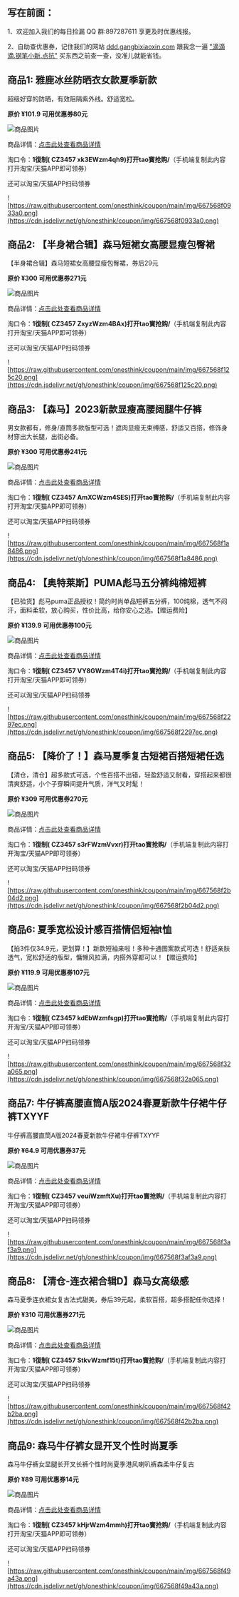 ## 写在前面：

1、欢迎加入我们的每日捡漏 QQ 群:897287611 享更及时优惠线报。

2、自助查优惠券，记住我们的网站 [ddd.gangbixiaoxin.com](https://ddd.gangbixiaoxin.com) 跟我念一遍 ["滴滴滴.钢笔小新.点抗"](https://ddd.gangbixiaoxin.com) 买东西之前查一查，没准儿就能省钱。

## 商品1: 雅鹿冰丝防晒衣女款夏季新款

超级好穿的防晒，有效阻隔紫外线。舒适宽松。

**原价 ¥101.9 可用优惠券80元**

![商品图片](https://img.alicdn.com/i2/3357549645/O1CN01TFbw062L7T1AsTyge_!!3357549645.jpg)

商品详情：[点击此处查看商品详情](https://s.click.taobao.com/t?e=m%3D2%26s%3DCFqEgFEr50lw4vFB6t2Z2ueEDrYVVa64XoO8tOebS%2BfLWlSKdGSYDkwnICf%2B9o8Y79%2FTFaMDK6TWbLW7uhxyboGvCrJWHk1%2FTyVl44vrPmd3miNKHWpinpVm%2FOAUUFw71qrpxiwMoCNxc1AtbZGVS5rHbFi7jj19g0RsJgeNNkMLZMqoQW%2BfuKGzo1lVxIioqGN4LoOkxtwZCHVg7jd38aVJA861l%2Bt9mbA%2FD6Fp1r95raQ%2B1hRwshVLqUN0bDWZlbRMz6GTKAYZjQKfJ2UQf03O4wtQ3K90k8IJaq3v7HIYjJ5KqGZ8eSxZdDNV7AFnX0%2B3obhRTo5xKmPmpIKZsA%3D%3D&amp;union_lens=lensId:TAPI@1718970589@21666cd5_0d7d_1903aa1a2d3_d486@01)

淘口令：**1復制( CZ3457 xk3EWzm4qh9)打开tao寳抢购/**（手机端复制此内容打开淘宝/天猫APP即可领券）</p>

还可以淘宝/天猫APP扫码领券

![https://raw.githubusercontent.com/onesthink/coupon/main/img/667568f0933a0.png](https://cdn.jsdelivr.net/gh/onesthink/coupon/img/667568f0933a0.png)

## 商品2: 【半身裙合辑】森马短裙女高腰显瘦包臀裙

【半身裙合辑】森马短裙女高腰显瘦包臀裙，券后29元

**原价 ¥300 可用优惠券271元**

![商品图片](https://img.alicdn.com/i4/2775671785/O1CN01Uw3wlh1P3Znnm4RXF_!!2775671785.jpg)

商品详情：[点击此处查看商品详情](https://s.click.taobao.com/t?e=m%3D2%26s%3D6RAQbaCmOspw4vFB6t2Z2ueEDrYVVa64XoO8tOebS%2BfLWlSKdGSYDt2RiGYUP3tsRitN3%2FurF3zWbLW7uhxyboGvCrJWHk1%2FTyVl44vrPmd3miNKHWpinpVm%2FOAUUFw71qrpxiwMoCNxc1AtbZGVSzm1XGz2uy11IYJP1nHemV0LZMqoQW%2BfuKGzo1lVxIioM4H6rZlxwoifVyy%2FgodTrq8yPjAlP6guZAw%2B6cE0lcm7mbo2PUFoh9KWTOUd29x%2BRiKzcLeEF584%2BfirBrx7mM7AMx9cWAx%2BEiM%2FlSG%2FbZSwU%2FpTtWckHYTDfpP3uo1WU1NVKZy3ECfGDF1NzTQoPw%3D%3D&amp;union_lens=lensId:TAPI@1718970591@2133c759_0d5b_1903aa1a7ab_a853@01)

淘口令：**1復制( CZ3457 ZxyzWzm4BAx)打开tao寳抢购/**（手机端复制此内容打开淘宝/天猫APP即可领券）</p>

还可以淘宝/天猫APP扫码领券

![https://raw.githubusercontent.com/onesthink/coupon/main/img/667568f125c20.png](https://cdn.jsdelivr.net/gh/onesthink/coupon/img/667568f125c20.png)

## 商品3: 【森马】2023新款显瘦高腰阔腿牛仔裤

男女款都有，修身/直筒多款版型可选！遮肉显瘦无束缚感，舒适又百搭，修饰身材穿出大长腿，出街必备。

**原价 ¥300 可用优惠券241元**

![商品图片](https://img.alicdn.com/imgextra/i2/2844882283/O1CN01XoTKR91Sjf6ELdkAw_!!2844882283.jpg)

商品详情：[点击此处查看商品详情](https://s.click.taobao.com/t?e=m%3D2%26s%3DsT5HrW2zrvRw4vFB6t2Z2ueEDrYVVa64XoO8tOebS%2BfLWlSKdGSYDt2RiGYUP3ts8sviUM61dt3WbLW7uhxyboGvCrJWHk1%2FTyVl44vrPmd3miNKHWpinpVm%2FOAUUFw71qrpxiwMoCNxc1AtbZGVSzm1XGz2uy11IYJP1nHemV0LZMqoQW%2BfuKGzo1lVxIiolt0Zu6wQtXyx6b8hygirzQM4UTHN8nY6slIe4WguLLCxPl9tL%2F4HLoHghe5TPAogFJ%2FB3%2FGvFIM4%2BfirBrx7mM7AMx9cWAx%2BEiM%2FlSG%2FbZT%2BKojkmP4XZa96pwhIOQ%2BkU1NVKZy3ECfGDF1NzTQoPw%3D%3D&amp;union_lens=lensId:TAPI@1718970592@210790de_0d54_1903aa1acca_0638@01)

淘口令：**1復制( CZ3457 AmXCWzm4SES)打开tao寳抢购/**（手机端复制此内容打开淘宝/天猫APP即可领券）</p>

还可以淘宝/天猫APP扫码领券

![https://raw.githubusercontent.com/onesthink/coupon/main/img/667568f1a8486.png](https://cdn.jsdelivr.net/gh/onesthink/coupon/img/667568f1a8486.png)

## 商品4: 【奥特莱斯】PUMA彪马五分裤纯棉短裤

【已验货】彪马puma正品授权！简约时尚单品短裤五分裤，100纯棉，透气不闷汗，面料柔软，放心购买，性价比高，给你安心之选。【赠运费险】

**原价 ¥139.9 可用优惠券100元**

![商品图片](https://gw.alicdn.com/imgextra/i3/2215980022518/O1CN01wqPWuW1UTIFc7rp4n_!!2215980022518.jpg)

商品详情：[点击此处查看商品详情](https://s.click.taobao.com/t?e=m%3D2%26s%3DEkSf%2FcE1JJtw4vFB6t2Z2ueEDrYVVa64XoO8tOebS%2BfLWlSKdGSYDt2RiGYUP3tst4hWD5k2kjPWbLW7uhxyboGvCrJWHk1%2FTyVl44vrPmd3miNKHWpinpVm%2FOAUUFw71qrpxiwMoCNxc1AtbZGVS6WXbn828yXfmSxkby34rW3NEPXytV9ALoS4zvCRUrqunz0Ye2FZq5k%2BEaUp1VB203i1O1lNFQ5%2Ba015hBeFpQxxO2OxGGo7pvLsUsmoOukN7BsyKJhfHutTU1UpnLcQJ9kYvQZuIwx3oGeIQL4Fi9Hf9n%2FQXuuBvngh%2BFxEt%2By%2BhgcbUccTft%2B228n1ngbVmA%3D%3D&amp;union_lens=lensId:TAPI@1718970593@213f43ec_0d66_1903aa1b165_d182@01)

淘口令：**1復制( CZ3457 VY8GWzm4T4i)打开tao寳抢购/**（手机端复制此内容打开淘宝/天猫APP即可领券）</p>

还可以淘宝/天猫APP扫码领券

![https://raw.githubusercontent.com/onesthink/coupon/main/img/667568f2297ec.png](https://cdn.jsdelivr.net/gh/onesthink/coupon/img/667568f2297ec.png)

## 商品5: 【降价了！】森马夏季复古短裙百搭短裙任选

【清仓，清仓】超多款式可选，个性百搭不出错，轻盈舒适又耐看，穿搭起来都很清爽舒适，小个子穿瞬间提升气质，洋气又时髦！

**原价 ¥309 可用优惠券270元**

![商品图片](https://img.alicdn.com/i3/4002489870/O1CN01mQti3P2MmW6KNi0MJ_!!4002489870.jpg)

商品详情：[点击此处查看商品详情](https://s.click.taobao.com/t?e=m%3D2%26s%3DpbOFDzBNBP9w4vFB6t2Z2ueEDrYVVa64yK8Cckff7TXLWlSKdGSYDt2RiGYUP3tsxq3IhSJN6GTWbLW7uhxyboGvCrJWHk1%2FTyVl44vrPmd3miNKHWpinpVm%2FOAUUFw71qrpxiwMoCNxc1AtbZGVS6n1SkM9L1%2F3TUgebh2eQYQLZMqoQW%2BfuKGzo1lVxIiou26A3Z32hdG2L%2Fl9hdkRsT3j%2F4ytOP5mshiOmTRlpD5ffHais0LOD2Tias3S6T10UBbsD9R7nts4%2BfirBrx7mM7AMx9cWAx%2BEiM%2FlSG%2FbZRREZ0rCj1H6MvrmHeQaLDbU1NVKZy3ECfGDF1NzTQoPw%3D%3D&amp;union_lens=lensId:TAPI@1718970594@213e664e_0d6d_1903aa1b5ca_5ada@01)

淘口令：**1復制( CZ3457 s3rFWzmVvxr)打开tao寳抢购/**（手机端复制此内容打开淘宝/天猫APP即可领券）</p>

还可以淘宝/天猫APP扫码领券

![https://raw.githubusercontent.com/onesthink/coupon/main/img/667568f2b04d2.png](https://cdn.jsdelivr.net/gh/onesthink/coupon/img/667568f2b04d2.png)

## 商品6: 夏季宽松设计感百搭情侣短袖t恤

【拍3件仅34.9元，更划算！】新款短袖来啦！多种卡通图案款式可选！舒适亲肤透气，宽松舒适的版型，慵懒风拉满，内搭外穿都可以！【赠运费险】

**原价 ¥119.9 可用优惠券107元**

![商品图片](https://img.alicdn.com/i3/1057327936/O1CN01gVZiB728Uk8ZJZhnA_!!1057327936.jpg)

商品详情：[点击此处查看商品详情](https://s.click.taobao.com/t?e=m%3D2%26s%3DBSMHHqCwIBRw4vFB6t2Z2ueEDrYVVa64XoO8tOebS%2BfLWlSKdGSYDt2RiGYUP3ts1aH1Hk3GeOjWbLW7uhxyboGvCrJWHk1%2FTyVl44vrPmd3miNKHWpinpVm%2FOAUUFw71qrpxiwMoCNxc1AtbZGVS6HZZFBljZIx%2B7qXclxBE3oLZMqoQW%2BfuKGzo1lVxIioz%2FcRZQPQM3Y5gMtoFgK0fCVCV6Dtr%2F307gWjk8EwBL6T7u19%2BBYYm%2BS98rw%2FNFRkZTjoJLf%2BziA4%2BfirBrx7mM7AMx9cWAx%2BEiM%2FlSG%2FbZTEHXH1JMwVBDl66sj3hVf%2FU1NVKZy3ECfGDF1NzTQoPw%3D%3D&amp;union_lens=lensId:TAPI@1718970596@0b52367f_0cf5_1903aa1bb00_c879@01)

淘口令：**1復制( CZ3457 kdEbWzmfsgp)打开tao寳抢购/**（手机端复制此内容打开淘宝/天猫APP即可领券）</p>

还可以淘宝/天猫APP扫码领券

![https://raw.githubusercontent.com/onesthink/coupon/main/img/667568f32a065.png](https://cdn.jsdelivr.net/gh/onesthink/coupon/img/667568f32a065.png)

## 商品7: 牛仔裤高腰直筒A版2024春夏新款牛仔裙牛仔裤TXYYF

牛仔裤高腰直筒A版2024春夏新款牛仔裙牛仔裤TXYYF

**原价 ¥64.9 可用优惠券37元**

![商品图片](https://img.alicdn.com/bao/uploaded/i1/3357549645/O1CN01bTeb8f2L7T1IdTEc1_!!3357549645.jpg)

商品详情：[点击此处查看商品详情](https://s.click.taobao.com/t?e=m%3D2%26s%3Dp5G6lRtOFk9w4vFB6t2Z2ueEDrYVVa64XoO8tOebS%2BfLWlSKdGSYDt2RiGYUP3tslovu%2FCElQOvWbLW7uhxyboGvCrJWHk1%2FTyVl44vrPmd3miNKHWpinpVm%2FOAUUFw71qrpxiwMoCNxc1AtbZGVS5rHbFi7jj19g0RsJgeNNkMLZMqoQW%2BfuKGzo1lVxIiokW5m5ceWC8XliERZKEmou7dWOOIuUa%2F%2BJklBH7P6FAVKqm4s9U2lE9veFDP2GDqPp6J3eyIxyD04%2BfirBrx7mM7AMx9cWAx%2BEiM%2FlSG%2FbZSerSsbFu5HkjkfNE8W2TpxU1NVKZy3ECfGDF1NzTQoPw%3D%3D&amp;union_lens=lensId:TAPI@1718970597@0bbb0cf8_0d3d_1903aa1bfd8_b209@01)

淘口令：**1復制( CZ3457 veuiWzmftXu)打开tao寳抢购/**（手机端复制此内容打开淘宝/天猫APP即可领券）</p>

还可以淘宝/天猫APP扫码领券

![https://raw.githubusercontent.com/onesthink/coupon/main/img/667568f3af3a9.png](https://cdn.jsdelivr.net/gh/onesthink/coupon/img/667568f3af3a9.png)

## 商品8: 【清仓-连衣裙合辑D】森马女高级感

森马夏季连衣裙女复古法式甜美，券后39元起，柔软百搭，超多搭配任你选择！

**原价 ¥310 可用优惠券271元**

![商品图片](https://img.alicdn.com/i3/4002489870/O1CN01B1bD8V2MmW8BAoQQj_!!4002489870.jpg)

商品详情：[点击此处查看商品详情](https://s.click.taobao.com/t?e=m%3D2%26s%3DZO9S3xclcLZw4vFB6t2Z2ueEDrYVVa64yK8Cckff7TXLWlSKdGSYDt2RiGYUP3tsMMgx22UI05bWbLW7uhxyboGvCrJWHk1%2FTyVl44vrPmd3miNKHWpinpVm%2FOAUUFw71qrpxiwMoCNxc1AtbZGVS6n1SkM9L1%2F3TUgebh2eQYQLZMqoQW%2BfuKGzo1lVxIioVsMiI5u5gdGyyg8ZrAS5k6qAYfHYXHOXxJx4zlzQktRDVB7eoI6amFOAka9p2XkqlbRMz6GTKAYZjQKfJ2UQf03O4wtQ3K90k8IJaq3v7HKTTAFqQEniQ%2BMcSAGPOaJnX0%2B3obhRTo5xKmPmpIKZsA%3D%3D&amp;union_lens=lensId:TAPI@1718970598@21082093_0d8d_1903aa1c5ba_369d@01)

淘口令：**1復制( CZ3457 StkvWzmf15t)打开tao寳抢购/**（手机端复制此内容打开淘宝/天猫APP即可领券）</p>

还可以淘宝/天猫APP扫码领券

![https://raw.githubusercontent.com/onesthink/coupon/main/img/667568f42b2ba.png](https://cdn.jsdelivr.net/gh/onesthink/coupon/img/667568f42b2ba.png)

## 商品9: 森马牛仔裤女显开叉个性时尚夏季

森马牛仔裤女显腿长开叉长裤个性时尚夏季港风喇叭裤森柔牛仔复古

**原价 ¥89 可用优惠券14元**

![商品图片](https://img.alicdn.com/bao/uploaded/i1/4002489870/O1CN01RlmL6h2MmW8SGYiTc_!!4002489870.jpg)

商品详情：[点击此处查看商品详情](https://s.click.taobao.com/t?e=m%3D2%26s%3DrUQjLu1cEYlw4vFB6t2Z2ueEDrYVVa64yK8Cckff7TXLWlSKdGSYDjIXIL26uYVtRitN3%2FurF3zWbLW7uhxyboGvCrJWHk1%2FTyVl44vrPmd3miNKHWpinpVm%2FOAUUFw71qrpxiwMoCNxc1AtbZGVS6n1SkM9L1%2F3TUgebh2eQYQLZMqoQW%2BfuB6GmlJyRiVTFdySDq37c841n3%2BvIsOlhoi5vNSj6BhG1jWb%2F1mWhJpmI53HMmQW3esTzjBVc4afsfidcv4IrBZTU1UpnLcQJ6Auk8t0ei4n4GYFlsWI45gOx5qXQ18wNcmla9UIDJZ0omfkDJRs%2BhU%3D&amp;union_lens=lensId:TAPI@1718970601@213c748d_0db2_1903aa1cffb_6810@01)

淘口令：**1復制( CZ3457 kHjrWzm4mmh)打开tao寳抢购/**（手机端复制此内容打开淘宝/天猫APP即可领券）</p>

还可以淘宝/天猫APP扫码领券

![https://raw.githubusercontent.com/onesthink/coupon/main/img/667568f49a43a.png](https://cdn.jsdelivr.net/gh/onesthink/coupon/img/667568f49a43a.png)

